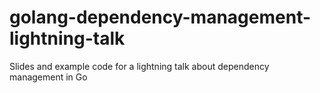 # golang-dependency-management-lightning-talk
Slides and example code for a lightning talk about dependency management in Go
